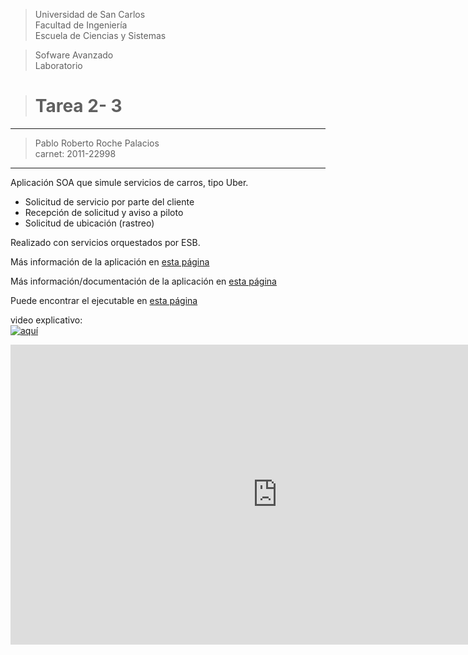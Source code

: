 > Universidad de San Carlos \
Facultad de Ingeniería \
Escuela de Ciencias y Sistemas

>Sofware Avanzado\
Laboratorio

> # Tarea 2- 3

---
> Pablo Roberto Roche Palacios \
carnet: 2011-22998

---

Aplicación SOA que simule servicios de carros, tipo Uber.

- Solicitud de servicio por parte del cliente
- Recepción de solicitud y aviso a piloto
- Solicitud de ubicación (rastreo)

Realizado con servicios orquestados por ESB.

Más información de la aplicación en [esta página][Readme_aplicacion]

Más información/documentación de la aplicación en [esta página][Javadoc]

Puede encontrar el ejecutable en [esta página][ejecutable]

video explicativo: \
[![aquí](http://img.youtube.com/vi/SxQX4R_1M2Y/0.jpg)](http://www.youtube.com/watch?v=SxQX4R_1M2Y)

<iframe width="853" height="480" src="https://www.youtube.com/embed/SxQX4R_1M2Y" frameborder="0" allow="accelerometer; autoplay; encrypted-media; gyroscope; picture-in-picture" allowfullscreen></iframe>




[Readme_aplicacion]: https://github.com/pablorrp1/SA-T2-3-ESB/tree/master/src/com/
[Javadoc]: https://github.com/pablorrp1/SA-T2-3-ESB/tree/master/JavaDoc
[ejecutable]:https://github.com/pablorrp1/SA-T2-3-ESB/






